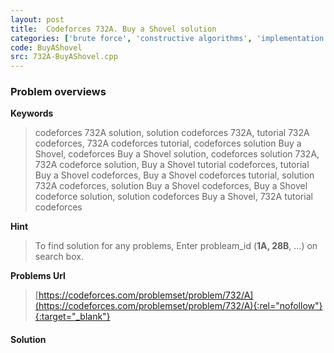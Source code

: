 ```yaml
---
layout: post
title:  Codeforces 732A. Buy a Shovel solution
categories: ['brute force', 'constructive algorithms', 'implementation', 'math']
code: BuyAShovel
src: 732A-BuyAShovel.cpp
---
```

### **Problem overviews**

**Keywords**
> codeforces 732A solution, solution codeforces 732A, tutorial 732A codeforces, 732A codeforces tutorial, codeforces solution Buy a Shovel, codeforces Buy a Shovel solution, codeforces solution 732A, 732A codeforce solution, Buy a Shovel tutorial codeforces, tutorial Buy a Shovel codeforces, Buy a Shovel codeforces tutorial, solution 732A codeforces, solution Buy a Shovel codeforces, Buy a Shovel codeforce solution, solution codeforces Buy a Shovel, 732A tutorial codeforces

**Hint**
> To find solution for any problems, Enter probleam_id (**1A, 28B**, ...) on search box. 

**Problems Url**
> [https://codeforces.com/problemset/problem/732/A](https://codeforces.com/problemset/problem/732/A){:rel="nofollow"}{:target="_blank"}

#### **Solution**



